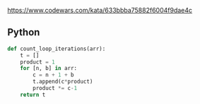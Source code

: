 https://www.codewars.com/kata/633bbba75882f6004f9dae4c

## Python
```python
def count_loop_iterations(arr):
    t = []
    product = 1
    for [n, b] in arr:
        c = n + 1 + b
        t.append(c*product)
        product *= c-1
    return t
```